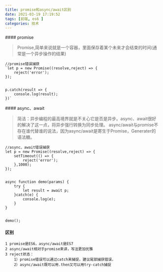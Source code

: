 ```yaml
---
title: promise和async/await区别
date: 2021-03-19 17:19:52
tags: [前端, es6 ]
categories: 技术
---
```




#### promise


>Promise,简单来说就是一个容器，里面保存着某个未来才会结束的时间(通常是一个异步操作的结果)


```
//promise错误捕获
`let p = new Promise((resolve,reject) => {
    reject('error');
});


p.catch(result => {
    console.log(result);
})`
```


#### async、await


>简洁：异步编程的最高境界就是不关心它是否是异步。async、await很好的解决了这一点，将异步强行转换为同步处理。
async/await与promise不存在谁代替谁的说法，因为async/await是寄生于Promise，Generater的语法糖。


```
//async、await错误捕获
let p = new Promise((resolve,reject) => {
    setTimeout(() => {
        reject('error');
    },1000);
});


async function demo(params) {
    try {
        let result = await p;
    }catch(e) {
        console.log(e);
    }
}


demo();
```






#### 区别 


```
1 promise是ES6，async/await是ES7
2 async/await相对于promise来讲，写法更加优雅
3 reject状态：
    1）promise错误可以通过catch来捕捉，建议尾部捕获错误，
    2）async/await既可以用.then又可以用try-catch捕捉
```